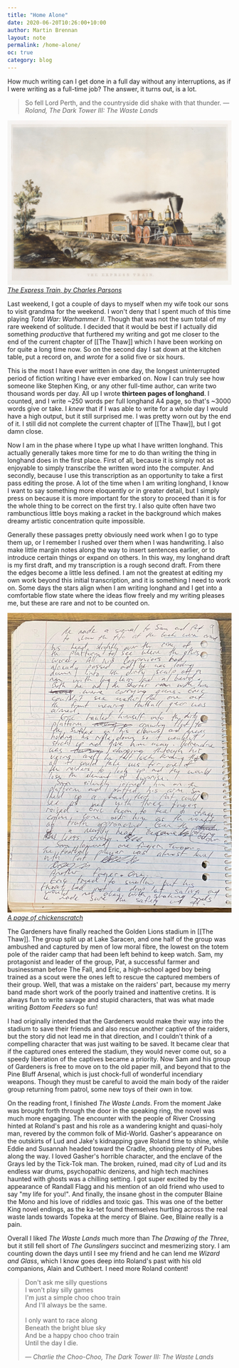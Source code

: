 ```yaml
---
title: "Home Alone"
date: 2020-06-20T10:26:00+10:00
author: Martin Brennan
layout: note
permalink: /home-alone/
oc: true
category: blog
---
```


How much writing can I get done in a full day without any interruptions, as if I were writing as a full-time job? The answer, it turns out, is a lot.

<!--more-->

> So fell Lord Perth, and the countryside did shake with that thunder.
> <cite>— Roland, The Dark Tower III: The Waste Lands</cite>

![The Express Train](/assets/train.jpg)
<cite>[The Express Train, by Charles Parsons](https://www.metmuseum.org/art/collection/search/358904)</cite>

Last weekend, I got a couple of days to myself when my wife took our sons to visit grandma for the weekend. I won't deny that I spent much of this time playing _Total War: Warhammer II_. Though that was not the sum total of my rare weekend of solitude. I decided that it would be best if I actually did something _productive_ that furthered my writing and got me closer to the end of the current chapter of [[The Thaw]] which I have been working on for quite a long time now. So on the second day I sat down at the kitchen table, put a record on, and _wrote_ for a solid five or six hours.

This is the most I have ever written in one day, the longest uninterrupted period of fiction writing I have ever embarked on. Now I can truly see how someone like Stephen King, or any other full-time author, can write two thousand words per day. All up I wrote **thirteen pages of longhand**. I counted, and I write ~250 words per full longhand A4 page, so that's ~3000 words give or take. I _knew_ that if I was able to write for a whole day I would have a high output, but it still surprised me. I was pretty worn out by the end of it. I still did not complete the current chapter of [[The Thaw]], but I got damn close.

Now I am in the phase where I type up what I have written longhand. This actually generally takes more time for me to do than writing the thing in longhand does in the first place. First of all, because it is simply not as enjoyable to simply transcribe the written word into the computer. And secondly, because I use this transcription as an opportunity to take a first pass editing the prose. A lot of the time when I am writing longhand, I know I want to say something more eloquently or in greater detail, but I simply press on because it is more important for the story to proceed than it is for the whole thing to be correct on the first try. I also quite often have two rambunctious little boys making a racket in the background which makes dreamy artistic concentration quite impossible.

Generally these passages pretty obviously need work when I go to type them up, or I remember I rushed over them when I was handwriting. I also make little margin notes along the way to insert sentences earlier, or to introduce certain things or expand on others. In this way, my longhand draft is my first draft, and my transcription is a rough second draft. From there the edges become a little less defined. I am not the greatest at editing my own work beyond this initial transcription, and it is something I need to work on. Some days the stars align when I am writing longhand and I get into a comfortable flow state where the ideas flow freely and my writing pleases me, but these are rare and not to be counted on.

<p><a href="/assets/longhand1.jpg">
<img src="/assets/longhand1.jpg" alt="Longhand" />
<cite>A page of chickenscratch</cite>
</a>
</p>

The Gardeners have finally reached the Golden Lions stadium in [[The Thaw]]. The group split up at Lake Saracen, and one half of the group was ambushed and captured by men of low moral fibre, the lowest on the totem pole of the raider camp that had been left behind to keep watch. Sam, my protagonist and leader of the group, Pat, a successful farmer and businessman before The Fall, and Eric, a high-school aged boy being trained as a scout were the ones left to rescue the captured members of their group. Well, that was a mistake on the raiders' part, because my merry band made short work of the poorly trained and inattentive cretins. It is always fun to write savage and stupid characters, that was what made writing _Bottom Feeders_ so fun!

I had originally intended that the Gardeners would make their way into the stadium to save their friends and also rescue another captive of the raiders, but the story did not lead me in that direction, and I couldn't think of a compelling character that was just waiting to be saved. It became clear that if the captured ones entered the stadium, they would never come out, so a speedy liberation of the captives became a priority. Now Sam and his group of Gardeners is free to move on to the old paper mill, and beyond that to the Pine Bluff Arsenal, which is just chock-full of wonderful incendiary weapons. Though they must be careful to avoid the main body of the raider group returning from patrol, some new toys of their own in tow.

On the reading front, I finished _The Waste Lands_. From the moment Jake was brought forth through the door in the speaking ring, the novel was much more engaging. The encounter with the people of River Crossing hinted at Roland's past and his role as a wandering knight and quasi-holy man, revered by the common folk of Mid-World. Gasher's appearance on the outskirts of Lud and Jake's kidnapping gave Roland time to shine, while Eddie and Susannah headed toward the Cradle, shooting plenty of Pubes along the way. I loved Gasher's horrible character, and the enclave of the Grays led by the Tick-Tok man. The broken, ruined, mad city of Lud and its endless war drums, psychopathic denizens, and high tech machines haunted with ghosts was a chilling setting. I got super excited by the appearance of Randall Flagg and his mention of an old friend who used to say "my life for you!". And finally, the insane ghost in the computer Blaine the Mono and his love of riddles and toxic gas. This was one of the better King novel endings, as the ka-tet found themselves hurtling across the real waste lands towards Topeka at the mercy of Blaine. Gee, Blaine really is a pain.

Overall I liked _The Waste Lands_ much more than _The Drawing of the Three_, but it still fell short of _The Gunslingers_ succinct and mesmerizing story. I am counting down the days until I see my friend and he can lend me _Wizard and Glass_, which I know goes deep into Roland's past with his old companions, Alain and Cuthbert. I need more Roland content!

<blockquote>
  <p>Don't ask me silly questions<br/>
  I won't play silly games<br/>
  I'm just a simple choo choo train<br/>
  And I'll always be the same.<br/>
<br/>
  I only want to race along<br/>
  Beneath the bright blue sky<br/>
  And be a happy choo choo train<br/>
  Until the day I die.</p>
  <cite>— Charlie the Choo-Choo, The Dark Tower III: The Waste Lands</cite>
</blockquote>
